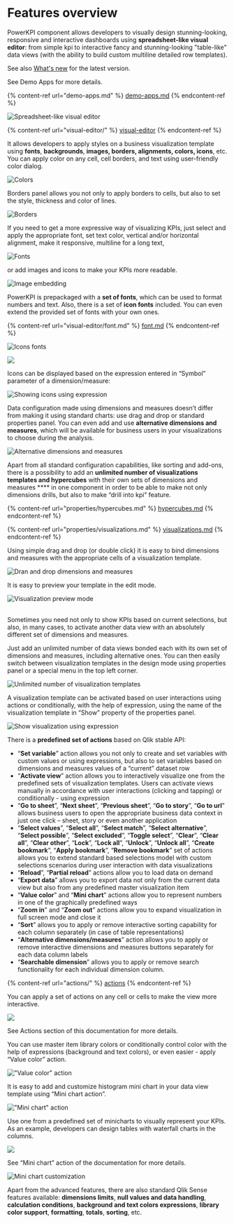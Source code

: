 # Features overview

PowerKPI component allows developers to visually design stunning-looking, responsive and interactive dashboards using **spreadsheet-like visual editor**: from simple kpi to interactive fancy and stunning-looking "table-like" data views (with the ability to build custom multiline detailed row templates).

See also [What's new](whats-new.md) for the latest version.

See Demo Apps for more details.

{% content-ref url="demo-apps.md" %}
[demo-apps.md](demo-apps.md)
{% endcontent-ref %}

![Spreadsheet-like visual editor](.gitbook/assets/Features1.png)

{% content-ref url="visual-editor/" %}
[visual-editor](visual-editor/)
{% endcontent-ref %}

It allows developers to apply styles on a business visualization template using **fonts**, **backgrounds**, **images, borders, alignments, colors, icons**, etc. You can apply color on any cell, cell borders, and text using user-friendly color dialog.

![Colors](.gitbook/assets/Features2.png)

Borders panel allows you not only to apply borders to cells, but also to set the style, thickness and color of lines.

![Borders](.gitbook/assets/Features3.png)

If you need to get a more expressive way of visualizing KPIs, just select and apply the appropriate font, set text color, vertical and/or horizontal alignment, make it responsive, multiline for a long text,

![Fonts](.gitbook/assets/Features4.png)

or add images and icons to make your KPIs more readable.

![Image embedding](.gitbook/assets/Features5.png)

PowerKPI is prepackaged with a **set of fonts**, which can be used to format numbers and text. Also, there is a set of **icon fonts** included. You can even extend the provided set of fonts with your own ones.

{% content-ref url="visual-editor/font.md" %}
[font.md](visual-editor/font.md)
{% endcontent-ref %}

![Icons fonts](.gitbook/assets/Features7.png)

![](.gitbook/assets/Features6.png)

Icons can be displayed based on the expression entered in “Symbol” parameter of a dimension/measure:

![Showing icons using expression](.gitbook/assets/Features8.png)

Data configuration made using dimensions and measures doesn’t differ from making it using standard charts: use drag and drop or standard properties panel. You can even add and use **alternative dimensions and measures**, which will be available for business users in your visualizations to choose during the analysis.

![Alternative dimensions and measures](.gitbook/assets/Features9.png)

Apart from all standard configuration capabilities, like sorting and add-ons, there is a possibility to add an **unlimited number of visualizations templates and hypercubes** with their own sets of dimensions and measures **** in one component in order to be able to make not only dimensions drills, but also to make “drill into kpi” feature.

{% content-ref url="properties/hypercubes.md" %}
[hypercubes.md](properties/hypercubes.md)
{% endcontent-ref %}

{% content-ref url="properties/visualizations.md" %}
[visualizations.md](properties/visualizations.md)
{% endcontent-ref %}

Using simple drag and drop (or double click) it is easy to bind dimensions and measures with the appropriate cells of a visualization template.

![Dran and drop dimensions and measures](.gitbook/assets/Features10.png)

It is easy to preview your template in the edit mode.

![Visualization preview mode](.gitbook/assets/Features11.png)

\
Sometimes you need not only to show KPIs based on current selections, but also, in many cases, to activate another data view with an absolutely different set of dimensions and measures.

Just add an unlimited number of data views bonded each with its own set of dimensions and measures, including alternative ones. You can then easily switch between visualization templates in the design mode using properties panel or a special menu in the top left corner.

![Unlimited number of visualization templates](.gitbook/assets/Features12.png)

A visualization template can be activated based on user interactions using actions or conditionally, with the help of expression, using the name of the visualization template in “Show” property of the properties panel.

![Show visualization using expression](.gitbook/assets/Features13.png)

&#x20;There is a **predefined set of actions** based on Qlik stable API:

*  “**Set variable**” action allows you not only to create and set variables with custom values or using expressions, but also to set variables based on dimensions and measures values of a “current” dataset row
* “**Activate view**” action allows you to interactively visualize one from the predefined sets of visualization templates. Users can activate views manually in accordance with user interactions (clicking and tapping) or conditionally - using expression
* “**Go to sheet**”, “**Next sheet**”, “**Previous sheet**”, “**Go to story**”, “**Go to url**” allows business users to open the appropriate business data context in just one click – sheet, story or even another application
* “**Select values**”, “**Select all**”, “**Select match**”, “**Select alternative**”, “**Select possible**”, “**Select excluded**”,  “**Toggle select**”, “**Clear**”, “**Clear all**”, “**Clear other**”, “**Lock**”, “**Lock all**”, “**Unlock**”, “**Unlock all**”, “**Create bookmark**”, “**Apply bookmark**”, “**Remove bookmark**” set of actions allows you to extend standard based selections model with custom selections scenarios during user interaction with  data visualizations
* “**Reload**”, “**Partial reload**” actions allow you to load data on demand
* “**Export data**” allows you to export data not only from the current data view but also from any predefined master visualization item
* “**Value color**” and “**Mini chart**” actions allow you to represent numbers in one of the graphically predefined ways
* “**Zoom in**” and “**Zoom out**” actions allow you to expand visualization in full screen mode and close it
* “**Sort**” allows you to apply or remove interactive sorting capability for each column separately (in case of table representations)
* “**Alternative dimensions/measures**” action allows you to apply or remove interactive dimensions and measures buttons separately for each data column labels
* “**Searchable dimension**” allows you to apply or remove search functionality for each individual dimension column.

{% content-ref url="actions/" %}
[actions](actions/)
{% endcontent-ref %}

You can apply a set of actions on any cell or cells to make the view more interactive.&#x20;

![](.gitbook/assets/Features14.png)

See Actions section of this documentation for more details.

You can use master item library colors or conditionally control color with the help of expressions (background and text colors), or even easier - apply “Value color” action.

!["Value color" action](.gitbook/assets/Features15.png)



It is easy to add and customize histogram mini chart in your data view template using “Mini chart action”.

!["Mini chart" action](.gitbook/assets/Features16.png)

Use one from a predefined set of minicharts to visually represent your KPIs. As an example, developers can design tables with waterfall charts in the columns.

![](.gitbook/assets/NetIncome.png)

See “Mini chart” action of the documentation for more details.

![Mini chart customization](.gitbook/assets/Features17.png)

Apart from the advanced features, there are also standard Qlik Sense features available: **dimensions limits**, **null values and data handling**, **calculation conditions**, **background and text colors expressions**, **library color support**, **formatting**, **totals**, **sorting**, etc.
